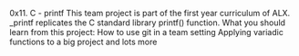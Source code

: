 0x11. C - printf This team project is part of the first year curriculum of ALX. _printf replicates the C standard library printf() function. What you should learn from this project: How to use git in a team setting Applying variadic functions to a big project and lots more
